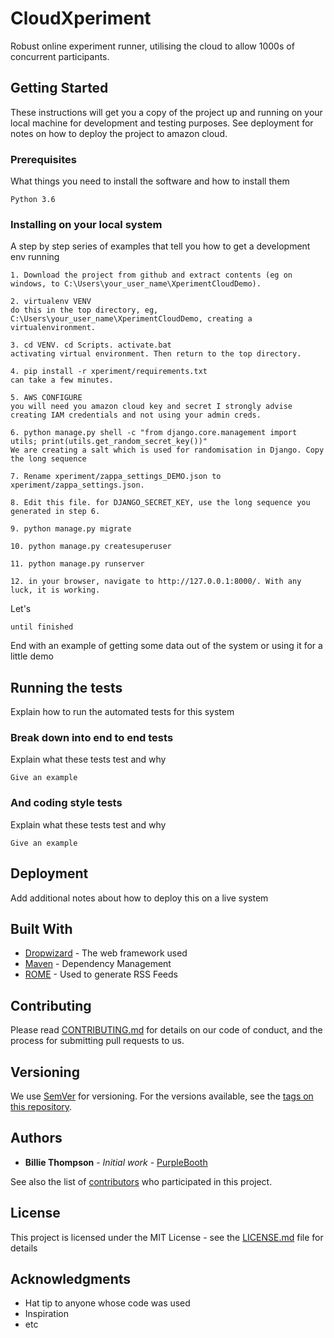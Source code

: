# CloudXperiment

Robust online experiment runner, utilising the cloud to allow 1000s of concurrent participants.

## Getting Started

These instructions will get you a copy of the project up and running on your local machine for development and testing purposes. See deployment for notes on how to deploy the project to amazon cloud.

### Prerequisites

What things you need to install the software and how to install them

```
Python 3.6
```

### Installing on your local system

A step by step series of examples that tell you how to get a development env running

```
1. Download the project from github and extract contents (eg on windows, to C:\Users\your_user_name\XperimentCloudDemo).

2. virtualenv VENV
do this in the top directory, eg, C:\Users\your_user_name\XperimentCloudDemo, creating a virtualenvironment.

3. cd VENV. cd Scripts. activate.bat
activating virtual environment. Then return to the top directory.

4. pip install -r xperiment/requirements.txt
can take a few minutes.

5. AWS CONFIGURE
you will need you amazon cloud key and secret I strongly advise creating IAM credentials and not using your admin creds.

6. python manage.py shell -c "from django.core.management import utils; print(utils.get_random_secret_key())"
We are creating a salt which is used for randomisation in Django. Copy the long sequence

7. Rename xperiment/zappa_settings_DEMO.json to xperiment/zappa_settings.json.

8. Edit this file. for DJANGO_SECRET_KEY, use the long sequence you generated in step 6.

9. python manage.py migrate

10. python manage.py createsuperuser

11. python manage.py runserver

12. in your browser, navigate to http://127.0.0.1:8000/. With any luck, it is working.
```

Let's

```
until finished
```

End with an example of getting some data out of the system or using it for a little demo

## Running the tests

Explain how to run the automated tests for this system

### Break down into end to end tests

Explain what these tests test and why

```
Give an example
```

### And coding style tests

Explain what these tests test and why

```
Give an example
```

## Deployment

Add additional notes about how to deploy this on a live system

## Built With

* [Dropwizard](http://www.dropwizard.io/1.0.2/docs/) - The web framework used
* [Maven](https://maven.apache.org/) - Dependency Management
* [ROME](https://rometools.github.io/rome/) - Used to generate RSS Feeds

## Contributing

Please read [CONTRIBUTING.md](https://gist.github.com/PurpleBooth/b24679402957c63ec426) for details on our code of conduct, and the process for submitting pull requests to us.

## Versioning

We use [SemVer](http://semver.org/) for versioning. For the versions available, see the [tags on this repository](https://github.com/your/project/tags).

## Authors

* **Billie Thompson** - *Initial work* - [PurpleBooth](https://github.com/PurpleBooth)

See also the list of [contributors](https://github.com/your/project/contributors) who participated in this project.

## License

This project is licensed under the MIT License - see the [LICENSE.md](LICENSE.md) file for details

## Acknowledgments

* Hat tip to anyone whose code was used
* Inspiration
* etc
